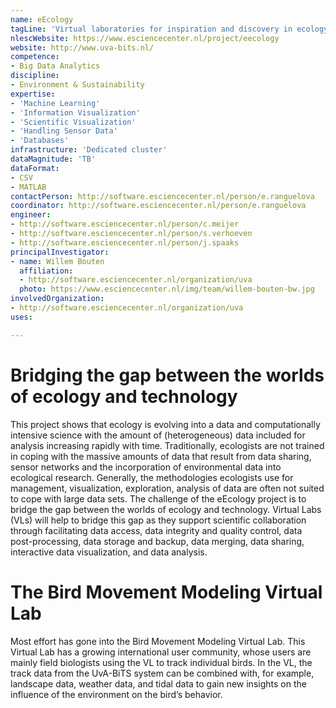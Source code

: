 ```yaml
---
name: eEcology
tagLine: 'Virtual laboratories for inspiration and discovery in ecology'
nlescWebsite: https://www.esciencecenter.nl/project/eecology
website: http://www.uva-bits.nl/
competence:
- Big Data Analytics
discipline:
- Environment & Sustainability
expertise:
- 'Machine Learning'
- 'Information Visualization'
- 'Scientific Visualization'
- 'Handling Sensor Data'
- 'Databases'
infrastructure: 'Dedicated cluster'
dataMagnitude: 'TB'
dataFormat:
- CSV
- MATLAB
contactPerson: http://software.esciencecenter.nl/person/e.ranguelova
coordinator: http://software.esciencecenter.nl/person/e.ranguelova
engineer:
- http://software.esciencecenter.nl/person/c.meijer
- http://software.esciencecenter.nl/person/s.verhoeven
- http://software.esciencecenter.nl/person/j.spaaks
principalInvestigator:
- name: Willem Bouten
  affiliation:
  - http://software.esciencecenter.nl/organization/uva
  photo: https://www.esciencecenter.nl/img/team/willem-bouten-bw.jpg
involvedOrganization:
- http://software.esciencecenter.nl/organization/uva
uses:

---
```

# Bridging the gap between the worlds of ecology and technology

This project shows that ecology is evolving into a data and computationally intensive science with the amount of (heterogeneous) data included for analysis increasing rapidly with time. Traditionally, ecologists are not trained in coping with the massive amounts of data that result from data sharing, sensor networks and the incorporation of environmental data into ecological research. Generally, the methodologies ecologists use for management, visualization, exploration, analysis of data are often not suited to cope with large data sets. The challenge of the eEcology project is to bridge the gap between the worlds of ecology and technology. Virtual Labs (VLs) will help to bridge this gap as they support scientific collaboration through facilitating data access, data integrity and quality control, data post-processing, data storage and backup, data merging, data sharing, interactive data visualization, and data analysis.

# The Bird Movement Modeling Virtual Lab

Most effort has gone into the Bird Movement Modeling Virtual Lab. This Virtual Lab has a growing international user community, whose users are mainly field biologists using the VL to track individual birds. In the VL, the track data from the UvA-BiTS system can be combined with, for example, landscape data, weather data, and tidal data to gain new insights on the influence of the environment on the bird’s behavior.
